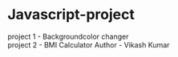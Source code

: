 # Javascript-project
project 1 - Backgroundcolor changer<br>
project 2 - BMI Calculator
Author - Vikash Kumar
